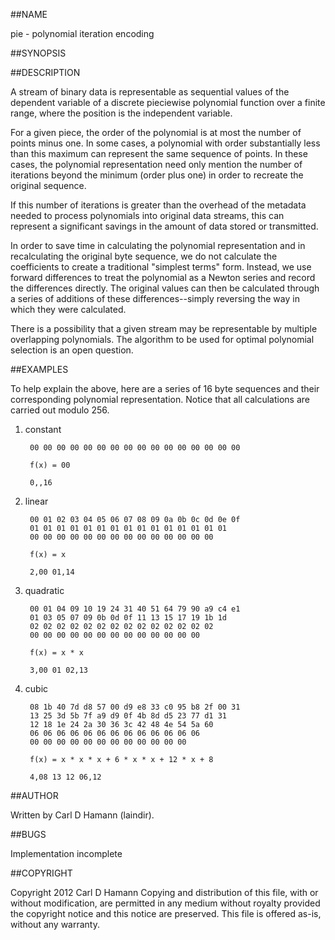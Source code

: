##NAME

pie - polynomial iteration encoding

##SYNOPSIS

##DESCRIPTION

A stream of binary data is representable as sequential values of the
dependent variable of a discrete pieciewise polynomial function over
a finite range, where the position is the independent variable.

For a given piece, the order of the polynomial is at most the number
of points minus one. In some cases, a polynomial with order
substantially less than this maximum can represent the same sequence
of points. In these cases, the polynomial representation need only
mention the number of iterations beyond the minimum (order plus one)
in order to recreate the original sequence.

If this number of iterations is greater than the overhead of the
metadata needed to process polynomials into original data streams,
this can represent a significant savings in the amount of data stored
or transmitted.

In order to save time in calculating the polynomial representation
and in recalculating the original byte sequence, we do not calculate
the coefficients to create a traditional "simplest terms" form.
Instead, we use forward differences to treat the polynomial as a
Newton series and record the differences directly. The original
values can then be calculated through a series of additions of these
differences--simply reversing the way in which they were calculated.

There is a possibility that a given stream may be representable by
multiple overlapping polynomials. The algorithm to be used for
optimal polynomial selection is an open question.

##EXAMPLES

To help explain the above, here are a series of 16 byte sequences
and their corresponding polynomial representation. Notice that all
calculations are carried out modulo 256.

1. constant

		00 00 00 00 00 00 00 00 00 00 00 00 00 00 00 00

		f(x) = 00

		0,,16

2. linear

		00 01 02 03 04 05 06 07 08 09 0a 0b 0c 0d 0e 0f
		01 01 01 01 01 01 01 01 01 01 01 01 01 01 01
		00 00 00 00 00 00 00 00 00 00 00 00 00 00

		f(x) = x

		2,00 01,14

3. quadratic

		00 01 04 09 10 19 24 31 40 51 64 79 90 a9 c4 e1
		01 03 05 07 09 0b 0d 0f 11 13 15 17 19 1b 1d
		02 02 02 02 02 02 02 02 02 02 02 02 02 02
		00 00 00 00 00 00 00 00 00 00 00 00 00

		f(x) = x * x

		3,00 01 02,13

4. cubic

		08 1b 40 7d d8 57 00 d9 e8 33 c0 95 b8 2f 00 31
		13 25 3d 5b 7f a9 d9 0f 4b 8d d5 23 77 d1 31
		12 18 1e 24 2a 30 36 3c 42 48 4e 54 5a 60
		06 06 06 06 06 06 06 06 06 06 06 06 06
		00 00 00 00 00 00 00 00 00 00 00 00

		f(x) = x * x * x + 6 * x * x + 12 * x + 8

		4,08 13 12 06,12

##AUTHOR

Written by Carl D Hamann (laindir).

##BUGS

Implementation incomplete

##COPYRIGHT

Copyright 2012 Carl D Hamann
Copying and distribution of this file, with or without modification,
are permitted in any medium without royalty provided the copyright
notice and this notice are preserved.  This file is offered as-is,
without any warranty.
